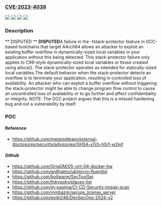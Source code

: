 ### [CVE-2023-4039](https://cve.mitre.org/cgi-bin/cvename.cgi?name=CVE-2023-4039)
![](https://img.shields.io/static/v1?label=Product&message=Arm%20GNU%20Toolchain&color=blue)
![](https://img.shields.io/static/v1?label=Product&message=GCC&color=blue)
![](https://img.shields.io/static/v1?label=Version&message=%3D%20All%20versions%20of%20GCC%20that%20target%20AArch64%20when%20option%20-fstack-protector%20is%20used%20&color=brighgreen)
![](https://img.shields.io/static/v1?label=Vulnerability&message=CWE-693%20Protection%20Mechanism%20Failure&color=brighgreen)

### Description

** DISPUTED ** **DISPUTED**A failure in the -fstack-protector feature in GCC-based toolchains that target AArch64 allows an attacker to exploit an existing buffer overflow in dynamically-sized local variables in your application without this being detected. This stack-protector failure only applies to C99-style dynamically-sized local variables or those created using alloca(). The stack-protector operates as intended for statically-sized local variables.The default behavior when the stack-protector detects an overflow is to terminate your application, resulting in controlled loss of availability. An attacker who can exploit a buffer overflow without triggering the stack-protector might be able to change program flow control to cause an uncontrolled loss of availability or to go further and affect confidentiality or integrity. NOTE: The GCC project argues that this is a missed hardening bug and not a vulnerability by itself.

### POC

#### Reference
- https://github.com/metaredteam/external-disclosures/security/advisories/GHSA-x7ch-h5rf-w2mf

#### Github
- https://github.com/GrigGM/05-virt-04-docker-hw
- https://github.com/ardhiatno/ubimicro-fluentbit
- https://github.com/bollwarm/SecToolSet
- https://github.com/fokypoky/places-list
- https://github.com/m-pasima/CI-CD-Security-image-scan
- https://github.com/mmbazm/secure_license_server
- https://github.com/poikl246/DevSecOps-2024-v2

